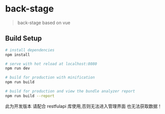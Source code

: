 # back-stage

> back-stage based on vue

## Build Setup

``` bash
# install dependencies
npm install

# serve with hot reload at localhost:8080
npm run dev

# build for production with minification
npm run build

# build for production and view the bundle analyzer report
npm run build --report
```
此为开发版本
请配合 restfulapi 库使用,否则无法进入管理界面 也无法获取数据！
